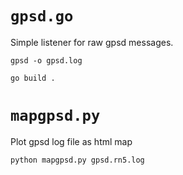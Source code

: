 # ```gpsd.go```

Simple listener for raw gpsd messages.

```gpsd -o gpsd.log```

```go build .```
	
# ```mapgpsd.py```

Plot gpsd log file as html map

```python mapgpsd.py gpsd.rn5.log```

